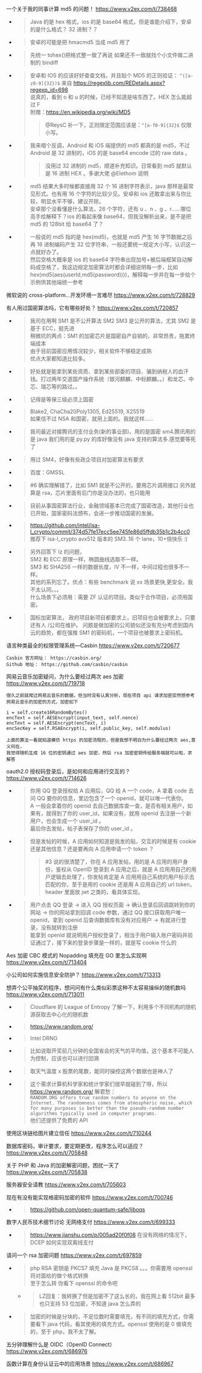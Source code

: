 
一个关于我的同事计算 md5 的问题！ https://www.v2ex.com/t/738468
- > Java 的是 hex 格式，ios 的是 base64 格式，但是谁能介绍下，安卓的是什么格式？ 32 进制？？
- > 安卓的可能是把 hmacmd5 当成 md5 用了
- > 先统一 tohex()把格式整一致了再说 如果还不一致就找个小文件做二进制的 bindiff
- > 安卓和 IOS 的应该好好查查文档，并且贴个 MD5 的正则验证： `^([a-z0-9]{32})$` 来自 https://regexlib.com/REDetails.aspx?regexp_id=698 <br> 说真的，看到 o 和 u 的时候，已经不知道是啥东西了。HEX 怎么能超过 F <br> 附赠：https://en.wikipedia.org/wiki/MD5
  >> @ReysC 补一下，正则限定范围应该是：`^[a-f0-9]{32}$` 仅限小写。
- > 我来唱个反调，Android 和 iOS 端提供的 md5 都真的是 md5，不过 Android 是 32 进制的，iOS 的是 base64 encode 过的 raw data 。
  >> 没用过 32 进制的 md5，顺道补充知识。日常看到 md5 就默认是 16 进制 HEX 。多谢大佬 @Elethom 说明
- > md5 结果大多时候都直接用 32 个 16 进制字符表示，java 那样是最常见形式。也有用 16 个字符的比较少见。安卓和 ios 还敢拿出来与你比较，明显水平不够，建议开除。<br> 安卓那个没看懂是什么算法，26 个字符，还有 u 、n 、g 、r……哪位高手给解释下？ios 的看起来像 base64，但我没解析出来，是不是把 md5 的 128bit 给 base64 了？
- > 一般说的 md5 指的是 hex(md5)，也就是 md5 产生 16 字节数据之后再 16 进制编码产生 32 位字符串，一般还要统一规定大小写，认识这一点就好办了。 <br> 然后空格大概率是 ios 的 base64 字符串出现加号+被后端框架自动解码成空格了，我这边规定加密算法时都会详细说明每一步，比如 hex(md5(aes(userId,md5(password))))，解释每一步并在每一步给个示例供其他端统一参考

微软说的 cross-platform...开发环境一言难尽 https://www.v2ex.com/t/728829

有人用过国密算法吗，它有哪些好处？ https://www.v2ex.com/t/720857
- > 我司在用啊 SM1 是不公开算法 SM2 SM3 是公开的算法，尤其 SM2 是基于 ECC，挺先进 <br> 稍微坑的两点：SM1 的加密芯片是国密自产自销的，非常昂贵，拖累终端成本 <br> 由于目前国密应用情况较少，相关软件不够稳定成熟 <br> 优点大家都知道比较多。
- > 好处就是能拿到某些资质、拿到某些部委的项目、骗到纳税人的血汗钱。打过两年交道国产操作系统（银河麒麟、中标麒麟。。）和龙芯、中芯、瑞芯等的路过。。
- > 记得是等保三级必须上国密
- > Blake2, ChaCha20Poly1305, Ed25519, X25519 <br> 如果信不过 NSA 和国密，就用上面的。我就这样……
- > 我司最近对接腾讯的支付业务(新的事业部)，用的是国密 sm4.腾讯用的是 java 我们用的是 py.py 的库好像没有 java 支持的算法多.感觉要等死了
- > 用过 SM4，好像有些政企项目对加密算法有要求
- > 百度：GMSSL
- > #6 确实理解错了，比如 SM1 就是不公开的，要用芯片调用接口 另外就算是 rsa，芯片里面有后门你是没办法的，也只能用
- > 目前从事国密算法行业，金融领域基本已完成了国密改造，其他行业也已开始，国家密码法颁布，会进一步推动国密的发展。
- > https://github.com/intel/isa-l_crypto/commit/374d57fe17ecc5ee745fe86d5ffdb35b1c2b4cc0 推荐下 isa-l_crypto avx512 版本的 SM3..16 个 lane，10+倍快乐 :)
- > 另外回答下 lz 的问题， <br> SM2 和 ECC 原理一样，椭圆曲线选取不一样。 <br> SM3 和 SHA256 一样的数据长度，IV 不一样，中间过程也很多不一样。 <br> 其他的系列忘了。优点：有些 benchmark 说 xx 场景更快,更安全。我不太认同。。。 <br>什么场景下必须用：需要 ZF 认证的项目。类似于合作项目，必须用国密。
- > 国标加密算法， 政府项目新项目都要求上，旧项目也会被要求上，只要还有人 /公司在维护。 问题是做加密的公司貌似还没有充分考虑到国内云的趋势，都在强推 SM1 的密码机，一个项目也被要求上密码机。

语言种类最全的权限管理系统—Casbin https://www.v2ex.com/t/720677
```console
Casbin 官方网址： https://casbin.org/
Github 地址： https://github.com/casbin/casbin
```

网易云音乐加密疑问，为什么要经过两次 aes 加密 https://www.v2ex.com/t/719718
```console
很久之前就爬过网易云音乐的数据，但当时没有认真分析，现在项目 api 请求加密突然想参考网易云音乐的加密的方式，加密如下

i = self.create16RandomBytes()
encText = self.AESEncrypt(input_text, self.nonce)
encText = self.AESEncrypt(encText, i)
encSecKey = self.RSAEncrypt(i, self.public_key, self.modulus)

上面的算法一看就知道模仿 https 的加密流程的，但是我想不明白为什么要经过两次 aes,意义何在，
我觉得随机生成 16 位的密钥通过 aes 加密，然后 rsa 加密密钥传给服务端就可以啦，求解答
```

oauth2.0 授权码登录后，是如何和应用进行交互的？ https://www.v2ex.com/t/714626
- > 你用 QQ 登录授权给 A 应用后，QQ 给 A 一个 code，A 拿着 code 去问 QQ 要你的信息，里边包含了一个 openid，就可以唯一代表你。
<br> A 一般会拿着你的 openid 去自己数据库查一查，是否有相关用户，如果有，就得到了你的 user_id，如果没有，就用 openid 去注册一个新用户，也会生成一个 user_id 。
<br> 最后你去发帖，帖子表保存了你的 user_id 。
- > 但是发帖的时候，A 应用如何知道是我发的贴，交互的时候是有 cookie 还是其他信息？还是要再向 A 应用申请一个 token ？
  >> #3 说的很清楚了，你在 A 应用发帖，用的是 A 应用的用户身份，鉴权从 OpenID 登录到 A 应用之后，就是 A 应用用自己的用户逻辑去处理了，你发帖肯定是 A 应用用自己系统的用户标示去匹配的你，至于是用的 cookie 还是用 A 应用自己的 url token，header 里面放 jwt 之类的，看具体实现。
- > 用户点击 QQ 登录 -> 进入 QQ 授权页面 -> 确认登录后回调跳转到你的网站 -> 你的网站拿到回调 code 参数，通过 QQ 接口获取用户唯一 openid，拿到 openid 后查询数据库有没有对应用户 -> 有就进行登录，没有就转到注册 
<br> 能拿到 openid 就说明用户授权登录了，相当于用户输入账户密码并验证通过了，接下来的登录步骤是一样的，就是写 cookie 什么的

Aes 加密 CBC 模式的 Nopadding 填充在 GO 里怎么实现啊 https://www.v2ex.com/t/713404

小公司如何实施信息安全防护？ https://www.v2ex.com/t/713313

想弄个公平抽奖的程序，想问问有什么类似彩票这种不太容易操纵的随机数吗 https://www.v2ex.com/t/713011
- > Cloudflare 的 League of Entropy 了解一下，利用多个不同机构的随机源获取去中心化的随机数
- > https://www.random.org/
- > Intel DRNG
- > 比如说取开奖前几分钟的全国省会的天气的平均值，这个基本不可能人为控制，应该也可以进行回溯
- > 取天气温度 x 股票的尾数，能同时操控这两个数据也是神人了
- > 这个需求计算机科学家和统计学家们很早就碰到了呀，所以 https://www.random.org/ 解君愁： <br> `RANDOM.ORG offers true random numbers to anyone on the Internet. The randomness comes from atmospheric noise, which for many purposes is better than the pseudo-random number algorithms typically used in computer programs.` <br> 他们还提供了免费的 API

使用区块链给图片建立信任 https://www.v2ex.com/t/710244

数据库密码，审计要求，要定期更改，程序怎么可以适应？ https://www.v2ex.com/t/705848

关于 PHP 和 Java 的加密解密问题，困扰一天了 https://www.v2ex.com/t/705838

服务器安全请教 https://www.v2ex.com/t/705603

现在有没有能实现格密码加密的软件 https://www.v2ex.com/t/700746
- > https://github.com/open-quantum-safe/liboqs

数字人民币技术细节讨论 无网络支付 https://www.v2ex.com/t/699333
- > https://www.jianshu.com/p/005ad20f0f08 在没有网络的情况下，DCEP 如何实现双离线支付

请问一个 rsa 加密问题 https://www.v2ex.com/t/697859
- > php RSA 密钥是 PKCS7 填充 Java 是 PKCS8 。。。你需要用 openssl 将对面给的做个格式转换 <br> 至于怎么转 你看下 openssl 的命令吧
  * > LZ回复：我转换了但是加密不了这么长的，我在网上看 512bit 最多也只支持 53 位加密，不知道 java 怎么弄的
- > 加密的时候是分块的，不足位数时需要填充，有不同的填充方式，你需要看下 java 代码，看其使用的填充方式。openssl 使用的是 0 做填充的，至于 php，我不太了解。

五分钟理解什么是 OIDC（OpenID Connect） https://www.v2ex.com/t/686976

函数计算在身份认证云中的应用场景 https://www.v2ex.com/t/686967
